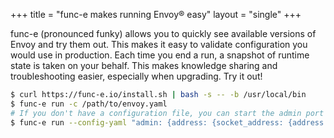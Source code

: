 +++
title = "func-e makes running Envoy® easy"
layout = "single"
+++

func-e (pronounced funky) allows you to quickly see available versions of Envoy and try them out. This makes it easy to validate
configuration you would use in production. Each time you end a run, a snapshot of runtime state is taken on
your behalf. This makes knowledge sharing and troubleshooting easier, especially when upgrading. Try it out!

```sh
$ curl https://func-e.io/install.sh | bash -s -- -b /usr/local/bin
$ func-e run -c /path/to/envoy.yaml
# If you don't have a configuration file, you can start the admin port like this
$ func-e run --config-yaml "admin: {address: {socket_address: {address: '127.0.0.1', port_value: 9901}}}"
```
